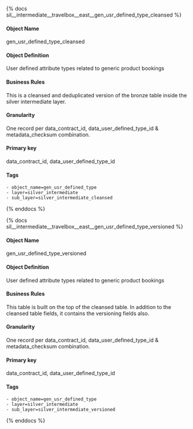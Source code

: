 {% docs sil__intermediate__travelbox__east__gen_usr_defined_type_cleansed %}

#### Object Name
gen_usr_defined_type_cleansed

#### Object Definition
User defined attribute types related to generic product bookings

#### Business Rules
This is a cleansed and deduplicated version of the bronze table inside the silver intermediate layer.

#### Granularity
One record per data_contract_id, data_user_defined_type_id & metadata_checksum combination.

#### Primary key
data_contract_id, data_user_defined_type_id

#### Tags
    - object_name=gen_usr_defined_type
    - layer=silver_intermediate
    - sub_layer=silver_intermediate_cleansed

{% enddocs %}

{% docs sil__intermediate__travelbox__east__gen_usr_defined_type_versioned %}

#### Object Name
gen_usr_defined_type_versioned

#### Object Definition
User defined attribute types related to generic product bookings

#### Business Rules
This table is built on the top of the cleansed table. In addition to the cleansed table fields, it contains the versioning fields also.

#### Granularity
One record per data_contract_id, data_user_defined_type_id & metadata_checksum combination.

#### Primary key
data_contract_id, data_user_defined_type_id

#### Tags
    - object_name=gen_usr_defined_type
    - layer=silver_intermediate
    - sub_layer=silver_intermediate_versioned

{% enddocs %}